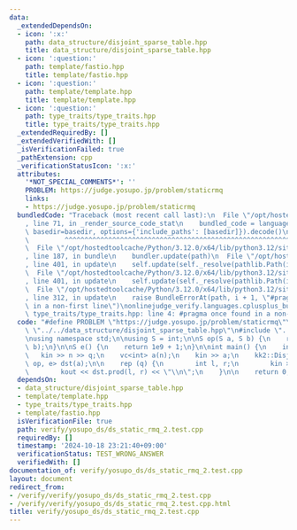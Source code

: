 ```yaml
---
data:
  _extendedDependsOn:
  - icon: ':x:'
    path: data_structure/disjoint_sparse_table.hpp
    title: data_structure/disjoint_sparse_table.hpp
  - icon: ':question:'
    path: template/fastio.hpp
    title: template/fastio.hpp
  - icon: ':question:'
    path: template/template.hpp
    title: template/template.hpp
  - icon: ':question:'
    path: type_traits/type_traits.hpp
    title: type_traits/type_traits.hpp
  _extendedRequiredBy: []
  _extendedVerifiedWith: []
  _isVerificationFailed: true
  _pathExtension: cpp
  _verificationStatusIcon: ':x:'
  attributes:
    '*NOT_SPECIAL_COMMENTS*': ''
    PROBLEM: https://judge.yosupo.jp/problem/staticrmq
    links:
    - https://judge.yosupo.jp/problem/staticrmq
  bundledCode: "Traceback (most recent call last):\n  File \"/opt/hostedtoolcache/Python/3.12.0/x64/lib/python3.12/site-packages/onlinejudge_verify/documentation/build.py\"\
    , line 71, in _render_source_code_stat\n    bundled_code = language.bundle(stat.path,\
    \ basedir=basedir, options={'include_paths': [basedir]}).decode()\n          \
    \         ^^^^^^^^^^^^^^^^^^^^^^^^^^^^^^^^^^^^^^^^^^^^^^^^^^^^^^^^^^^^^^^^^^^^^^^^^^^^^^^^^\n\
    \  File \"/opt/hostedtoolcache/Python/3.12.0/x64/lib/python3.12/site-packages/onlinejudge_verify/languages/cplusplus.py\"\
    , line 187, in bundle\n    bundler.update(path)\n  File \"/opt/hostedtoolcache/Python/3.12.0/x64/lib/python3.12/site-packages/onlinejudge_verify/languages/cplusplus_bundle.py\"\
    , line 401, in update\n    self.update(self._resolve(pathlib.Path(included), included_from=path))\n\
    \  File \"/opt/hostedtoolcache/Python/3.12.0/x64/lib/python3.12/site-packages/onlinejudge_verify/languages/cplusplus_bundle.py\"\
    , line 401, in update\n    self.update(self._resolve(pathlib.Path(included), included_from=path))\n\
    \  File \"/opt/hostedtoolcache/Python/3.12.0/x64/lib/python3.12/site-packages/onlinejudge_verify/languages/cplusplus_bundle.py\"\
    , line 312, in update\n    raise BundleErrorAt(path, i + 1, \"#pragma once found\
    \ in a non-first line\")\nonlinejudge_verify.languages.cplusplus_bundle.BundleErrorAt:\
    \ type_traits/type_traits.hpp: line 4: #pragma once found in a non-first line\n"
  code: "#define PROBLEM \"https://judge.yosupo.jp/problem/staticrmq\"\n\n#include\
    \ \"../../data_structure/disjoint_sparse_table.hpp\"\n#include \"../../template/template.hpp\"\
    \nusing namespace std;\n\nusing S = int;\n\nS op(S a, S b) {\n    return min(a,\
    \ b);\n}\n\nS e() {\n    return 1e9 + 1;\n}\n\nint main() {\n    int n, q;\n \
    \   kin >> n >> q;\n    vc<int> a(n);\n    kin >> a;\n    kk2::DisjointSparseTable<S,\
    \ op, e> dst(a);\n\n    rep (q) {\n        int l, r;\n        kin >> l >> r;\n\
    \        kout << dst.prod(l, r) << \"\\n\";\n    }\n\n    return 0;\n}\n"
  dependsOn:
  - data_structure/disjoint_sparse_table.hpp
  - template/template.hpp
  - type_traits/type_traits.hpp
  - template/fastio.hpp
  isVerificationFile: true
  path: verify/yosupo_ds/ds_static_rmq_2.test.cpp
  requiredBy: []
  timestamp: '2024-10-18 23:21:40+09:00'
  verificationStatus: TEST_WRONG_ANSWER
  verifiedWith: []
documentation_of: verify/yosupo_ds/ds_static_rmq_2.test.cpp
layout: document
redirect_from:
- /verify/verify/yosupo_ds/ds_static_rmq_2.test.cpp
- /verify/verify/yosupo_ds/ds_static_rmq_2.test.cpp.html
title: verify/yosupo_ds/ds_static_rmq_2.test.cpp
---
```

